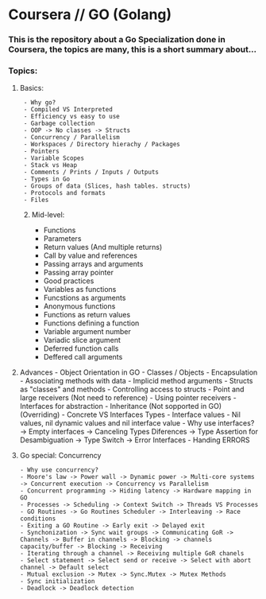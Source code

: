 # Coursera // GO (Golang)

### This is the repository about a Go Specialization done in Coursera, the topics are many, this is a short summary about...

### Topics:

1. Basics:
   
        - Why go?
        - Compiled VS Interpreted
        - Efficiency vs easy to use
        - Garbage collection
        - OOP -> No classes -> Structs
        - Concurrency / Parallelism
        - Workspaces / Directory hierachy / Packages
        - Pointers
        - Variable Scopes
        - Stack vs Heap
        - Comments / Prints / Inputs / Outputs
        - Types in Go
        - Groups of data (Slices, hash tables. structs)
        - Protocols and formats
        - Files

   2. Mid-level:

        - Functions
        - Parameters
        - Return values (And multiple returns)
        - Call by value and references
        - Passing arrays and arguments
        - Passing array pointer
        - Good practices
        - Variables as functions
        - Funcstions as arguments
        - Anonymous functions
        - Functions as return values
        - Functions defining a function
        - Variable argument number
        - Variadic slice argument
        - Deferred function calls
        - Deffered call arguments

3. Advances
        - Object Orientation in GO
        - Classes / Objects
        - Encapsulation
        - Associating methods with data
        - Implicid method arguments
        - Structs as "classes" and methods
        - Controlling access to structs
        - Point and large receivers (Not need to reference)
        - Using pointer receivers
        - Interfaces for abstraction
        - Inheritance (Not sopported in GO) (Overriding)
        - Concrete VS Interfaces Types
        - Interface values
        - Nil values, nil dynamic values and nil interface value
        - Why use interfaces? -> Empty interfaces -> Canceling Types Diferences -> Type Assertion for Desambiguation -> Type Switch -> Error Interfaces
        - Handing ERRORS

4. Go special: Concurrency

       - Why use concurrency?
       - Moore's law -> Power wall -> Dynamic power -> Multi-core systems -> Concurrent execution -> Concurrency vs Parallelism
       - Concurrent programming -> Hiding latency -> Hardware mapping in GO
       - Processes -> Scheduling -> Context Switch -> Threads VS Processes
       - GO Routines -> Go Routines Scheduler -> Interleaving -> Race conditions
       - Exiting a GO Routine -> Early exit -> Delayed exit
       - Synchonization -> Sync wait groups -> Communicating GoR -> Channels -> Buffer in channels -> Blocking -> channels capacity/buffer -> Blocking -> Receiving
       - Iterating through a channel -> Receiving multiple GoR chanels
       - Select statement -> Select send or receive -> Select with abort channel -> Default select
       - Mutual exclusion -> Mutex -> Sync.Mutex -> Mutex Methods
       - Sync initialization
       - Deadlock -> Deadlock detection
